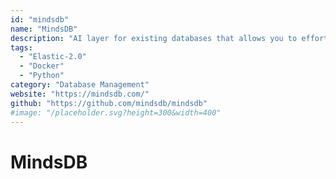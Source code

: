 ```yaml
---
id: "mindsdb"
name: "MindsDB"
description: "AI layer for existing databases that allows you to effortlessly develop, train and deploy state-of-the-art machine learning models using standard queries."
tags:
  - "Elastic-2.0"
  - "Docker"
  - "Python"
category: "Database Management"
website: "https://mindsdb.com/"
github: "https://github.com/mindsdb/mindsdb"
#image: "/placeholder.svg?height=300&width=400"
---
```


# MindsDB
